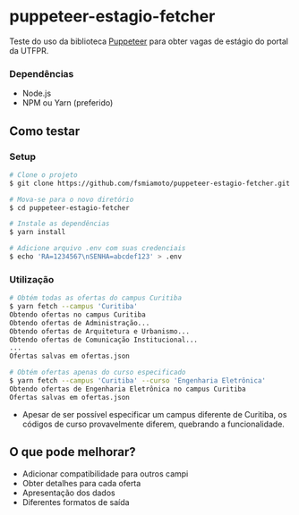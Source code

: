 # puppeteer-estagio-fetcher

Teste do uso da biblioteca [Puppeteer](https://github.com/googlechrome/puppeteer) para obter vagas de estágio do portal da UTFPR.

### Dependências
- Node.js
- NPM ou Yarn (preferido)

## Como testar
### Setup
```bash
# Clone o projeto
$ git clone https://github.com/fsmiamoto/puppeteer-estagio-fetcher.git

# Mova-se para o novo diretório
$ cd puppeteer-estagio-fetcher

# Instale as dependências
$ yarn install

# Adicione arquivo .env com suas credenciais
$ echo 'RA=1234567\nSENHA=abcdef123' > .env
```

### Utilização
```bash
# Obtém todas as ofertas do campus Curitiba
$ yarn fetch --campus 'Curitiba'
Obtendo ofertas no campus Curitiba
Obtendo ofertas de Administração...
Obtendo ofertas de Arquitetura e Urbanismo...
Obtendo ofertas de Comunicação Institucional...
...
Ofertas salvas em ofertas.json

# Obtém ofertas apenas do curso especificado
$ yarn fetch --campus 'Curitiba' --curso 'Engenharia Eletrônica'
Obtendo ofertas de Engenharia Eletrônica no campus Curitiba
Ofertas salvas em ofertas.json
```

- Apesar de ser possível especificar um campus diferente de Curitiba,
os códigos de curso provavelmente diferem, quebrando a funcionalidade.
## O que pode melhorar?
- Adicionar compatibilidade para outros campi
- Obter detalhes para cada oferta
- Apresentação dos dados
- Diferentes formatos de saída
